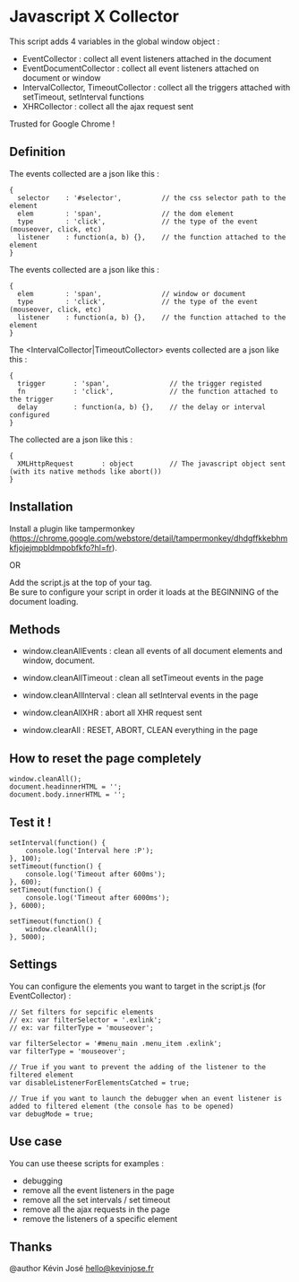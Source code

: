 # Javascript X Collector

This script adds 4 variables in the global window object : 

- EventCollector : collect all event listeners attached in the document
- EventDocumentCollector : collect all event listeners attached on document or window
- IntervalCollector, TimeoutCollector : collect all the triggers attached with setTimeout, setInterval functions
- XHRCollector : collect all the ajax request sent

Trusted for Google Chrome !

## Definition

The <EventCollector> events collected are a json like this : 

```
{
  selector    : '#selector',          // the css selector path to the element
  elem        : 'span',               // the dom element
  type        : 'click',              // the type of the event (mouseover, click, etc)
  listener    : function(a, b) {},    // the function attached to the element
}
```

The <EventDocumentCollector> events collected are a json like this : 

```
{
  elem        : 'span',               // window or document
  type        : 'click',              // the type of the event (mouseover, click, etc)
  listener    : function(a, b) {},    // the function attached to the element
}
```

The <IntervalCollector|TimeoutCollector> events collected are a json like this : 

```
{
  trigger       : 'span',               // the trigger registed
  fn            : 'click',              // the function attached to the trigger
  delay         : function(a, b) {},    // the delay or interval configured
}
```


The <XHRCollector> collected are a json like this : 

```
{
  XMLHttpRequest       : object         // The javascript object sent (with its native methods like abort())
}
```

## Installation

Install a plugin like tampermonkey 
(https://chrome.google.com/webstore/detail/tampermonkey/dhdgffkkebhmkfjojejmpbldmpobfkfo?hl=fr).

OR 

Add the script.js at the top of your <head> tag.  
Be sure to configure your script in order it loads at the BEGINNING of the document loading.
  
## Methods

- window.cleanAllEvents       : clean all events of all document elements and window, document.
- window.cleanAllTimeout      : clean all setTimeout events in the page
- window.cleanAllInterval     : clean all setInterval events in the page
- window.cleanAllXHR          : abort all XHR request sent

- window.clearAll             : RESET, ABORT, CLEAN everything in the page


## How to reset the page completely

```
window.cleanAll();
document.headinnerHTML = '';
document.body.innerHTML = '';
```


## Test it ! 

```
setInterval(function() {
    console.log('Interval here :P');
}, 100);
setTimeout(function() {
    console.log('Timeout after 600ms');
}, 600);
setTimeout(function() {
    console.log('Timeout after 6000ms');
}, 6000);

setTimeout(function() {
    window.cleanAll();
}, 5000);
```

## Settings

You can configure the elements you want to target in the script.js (for EventCollector) : 

```
// Set filters for sepcific elements
// ex: var filterSelector = '.exlink';
// ex: var filterType = 'mouseover';

var filterSelector = '#menu_main .menu_item .exlink';
var filterType = 'mouseover';

// True if you want to prevent the adding of the listener to the filtered element
var disableListenerForElementsCatched = true;

// True if you want to launch the debugger when an event listener is added to filtered element (the console has to be opened)
var debugMode = true;
```

## Use case

You can use theese scripts for examples : 
- debugging
- remove all the event listeners in the page
- remove all the set intervals / set timeout
- remove all the ajax requests in the page
- remove the listeners of a specific element

## Thanks

@author Kévin José <hello@kevinjose.fr>
